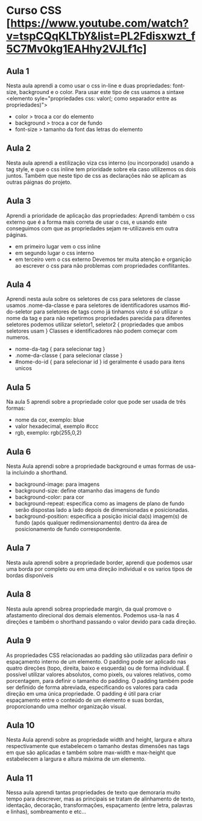 # Curso CSS [https://www.youtube.com/watch?v=tspCQqKLTbY&list=PL2Fdisxwzt_f5C7Mv0kg1EAHhy2VJLf1c]

## Aula 1

Nesta aula aprendi a como usar o css in-line e duas propriedades: font-size, background e o color.
Para usar este tipo de css usamos a sintaxe \<elemento syle="propriedades css: valor(; como separador entre as propriedades)">

- color > troca a cor do elemento
- background > troca a cor de fundo
- font-size > tamanho da font das letras do elemento

## Aula 2

Nesta aula aprendi a estilização viza css interno (ou incorporado) usando a tag style, e que o css inline tem prioridade sobre ela caso utilizemos os dois juntos.
Também que neste tipo de css as declarações não se aplicam as outras páignas do projeto.

## Aula 3

Aprendi a prioridade de aplicação das propriedades:
Aprendi também o css externo que é a forma mais correta de usar o css, e usando este conseguimos com que as propriedades sejam re-utilizaveis em outra páginas.

- em primeiro lugar vem o css inline
- em segundo lugar o css interno
- em terceiro vem o css externo
  Devemos ter muita atenção e organição ao escrever o css para não problemas com propriedades conflitantes.

## Aula 4

Aprendi nesta aula sobre os seletores de css para seletores de classe usamos .nome-da-classe e para seletores de identificadores usamos #id-do-seletor para seletores de tags como já tinhamos visto é só utilizar o nome da tag e para não repetirmos propriedades parecida para diferentes seletores podemos utilizar seletor1, seletor2 { propriedades que ambos seletores usam }
Classes e identificadores não podem começar com numeros.

- nome-da-tag { para selecionar tag }
- .nome-da-classe { para selecionar classe }
- \#nome-do-id { para selecionar id }
  id geralmente é usado para itens unicos

## Aula 5

Na aula 5 aprendi sobre a propriedade color que pode ser usada de três formas:

- nome da cor, exemplo: blue
- valor hexadecimal, exemplo #ccc
- rgb, exemplo: rgb(255,0,2)

## Aula 6

Nesta Aula aprendi sobre a propriedade background e umas formas de usa-la incluindo a shorthand.

- background-image: para imagens
- background-size: define otamanho das imagens de fundo
- background-color: para cor
- background-repeat: especifica como as imagens de plano de fundo serão dispostas lado a lado depois de dimensionadas e posicionadas.
- background-position: especifica a posição inicial da(s) imagem(s) de fundo (após qualquer redimensionamento) dentro da área de posicionamento de fundo correspondente.

## Aula 7

Nesta aula aprendi sobre a propriedade border, aprendi que podemos usar uma borda por completo ou em uma direção individual e os varios tipos de bordas disponíveis


## Aula 8

Nesta aula aprendi sobrea propriedade margin, da qual promove o afastamento direcional dos demais elementos. Podemos usa-la nas 4 direções e também o shorthand passando o valor devido para cada direção.

## Aula 9

As propriedades CSS relacionadas ao padding são utilizadas para definir o espaçamento interno de um elemento. O padding pode ser aplicado nas quatro direções (topo, direita, baixo e esquerda) ou de forma individual. É possível utilizar valores absolutos, como pixels, ou valores relativos, como porcentagem, para definir o tamanho do padding. O padding também pode ser definido de forma abreviada, especificando os valores para cada direção em uma única propriedade. O padding é útil para criar espaçamento entre o conteúdo de um elemento e suas bordas, proporcionando uma melhor organização visual.

## Aula 10

Nesta Aula aprendi sobre as propriedade width and height, largura e altura respectivamente que estabelecem o tamanho destas dimensões nas tags em que são aplicadas e também sobre max-width e max-height que estabelecem a largura e altura máxima de um elemento.

## Aula 11
Nessa aula aprendi tantas propriedades de texto que demoraria muito tempo para descrever, mas as principais se tratam de alinhamento de texto, identação, decoração, transformações, espaçamento (entre letra, palavras e linhas), sombreamento e etc...